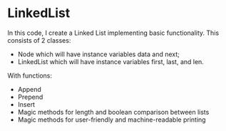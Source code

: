 # LinkedList
In this code, I create a Linked List implementing basic functionality.
This consists of 2 classes:
 - Node which will have instance variables data and next;
 - LinkedList which will have instance variables first, last, and len.

With functions:
 - Append
 - Prepend
 - Insert
 - Magic methods for length and boolean comparison between lists
 - Magic methods for user-friendly and machine-readable printing

